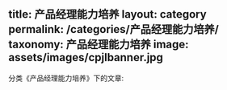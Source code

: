 
title: 产品经理能力培养
layout: category
permalink: /categories/产品经理能力培养/
taxonomy: 产品经理能力培养
image: assets/images/cpjlbanner.jpg
---

分类《产品经理能力培养》下的文章:
